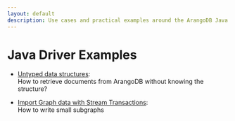 ```yaml
---
layout: default
description: Use cases and practical examples around the ArangoDB Java driver
---
```

Java Driver Examples
====================

- [Untyped data structures](java_v7-examples-untyped.html):<br>
  How to retrieve documents from ArangoDB without knowing the structure?

- [Import Graph data with Stream Transactions](java_v7-examples-import-graph-data.html):<br>
  How to write small subgraphs

